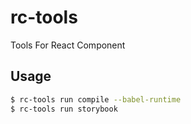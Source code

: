 # rc-tools
Tools For React Component


## Usage

```bash
$ rc-tools run compile --babel-runtime
$ rc-tools run storybook
```